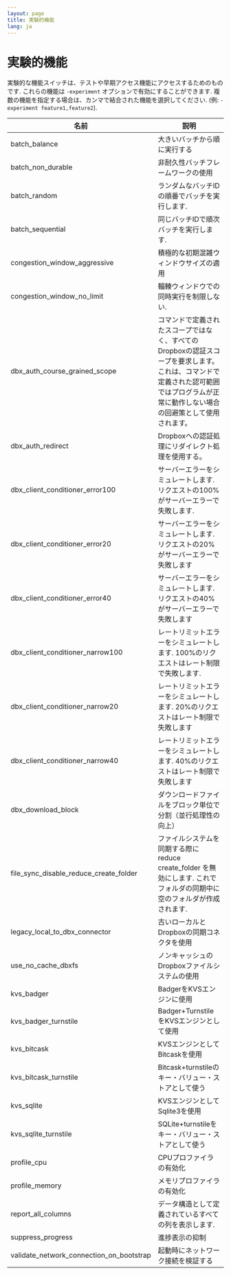 ```yaml
---
layout: page
title: 実験的機能
lang: ja
---
```


# 実験的機能

実験的な機能スイッチは、テストや早期アクセス機能にアクセスするためのものです. これらの機能は `-experiment` オプションで有効にすることができます. 複数の機能を指定する場合は、カンマで結合された機能を選択してください. (例: `-experiment feature1,feature2`).

| 名前                                     | 説明                                                                                                                                                                                  |
|------------------------------------------|---------------------------------------------------------------------------------------------------------------------------------------------------------------------------------------|
| batch_balance                            | 大きいバッチから順に実行する                                                                                                                                                          |
| batch_non_durable                        | 非耐久性バッチフレームワークの使用                                                                                                                                                    |
| batch_random                             | ランダムなバッチIDの順番でバッチを実行します.                                                                                                                                         |
| batch_sequential                         | 同じバッチIDで順次バッチを実行します.                                                                                                                                                 |
| congestion_window_aggressive             | 積極的な初期混雑ウィンドウサイズの適用                                                                                                                                                |
| congestion_window_no_limit               | 輻輳ウィンドウでの同時実行を制限しない.                                                                                                                                               |
| dbx_auth_course_grained_scope            | コマンドで定義されたスコープではなく、すべてのDropboxの認証スコープを要求します。これは、コマンドで定義された認可範囲ではプログラムが正常に動作しない場合の回避策として使用されます。 |
| dbx_auth_redirect                        | Dropboxへの認証処理にリダイレクト処理を使用する。                                                                                                                                     |
| dbx_client_conditioner_error100          | サーバーエラーをシミュレートします. リクエストの100%がサーバーエラーで失敗します.                                                                                                     |
| dbx_client_conditioner_error20           | サーバーエラーをシミュレートします. リクエストの20%がサーバーエラーで失敗します                                                                                                       |
| dbx_client_conditioner_error40           | サーバーエラーをシミュレートします. リクエストの40%がサーバーエラーで失敗します                                                                                                       |
| dbx_client_conditioner_narrow100         | レートリミットエラーをシミュレートします. 100%のリクエストはレート制限で失敗します.                                                                                                   |
| dbx_client_conditioner_narrow20          | レートリミットエラーをシミュレートします. 20%のリクエストはレート制限で失敗します                                                                                                     |
| dbx_client_conditioner_narrow40          | レートリミットエラーをシミュレートします. 40%のリクエストはレート制限で失敗します                                                                                                     |
| dbx_download_block                       | ダウンロードファイルをブロック単位で分割（並行処理性の向上）                                                                                                                          |
| file_sync_disable_reduce_create_folder   | ファイルシステムを同期する際に reduce create_folder を無効にします. これでフォルダの同期中に空のフォルダが作成されます.                                                               |
| legacy_local_to_dbx_connector            | 古いローカルとDropboxの同期コネクタを使用                                                                                                                                             |
| use_no_cache_dbxfs                       | ノンキャッシュのDropboxファイルシステムの使用                                                                                                                                         |
| kvs_badger                               | BadgerをKVSエンジンに使用                                                                                                                                                             |
| kvs_badger_turnstile                     | Badger+TurnstileをKVSエンジンとして使用                                                                                                                                               |
| kvs_bitcask                              | KVSエンジンとしてBitcaskを使用                                                                                                                                                        |
| kvs_bitcask_turnstile                    | Bitcask+turnstileのキー・バリュー・ストアとして使う                                                                                                                                   |
| kvs_sqlite                               | KVSエンジンとしてSqlite3を使用                                                                                                                                                        |
| kvs_sqlite_turnstile                     | SQLite+turnstileをキー・バリュー・ストアとして使う                                                                                                                                    |
| profile_cpu                              | CPUプロファイラの有効化                                                                                                                                                               |
| profile_memory                           | メモリプロファイラの有効化                                                                                                                                                            |
| report_all_columns                       | データ構造として定義されているすべての列を表示します.                                                                                                                                 |
| suppress_progress                        | 進捗表示の抑制                                                                                                                                                                        |
| validate_network_connection_on_bootstrap | 起動時にネットワーク接続を検証する                                                                                                                                                    |


